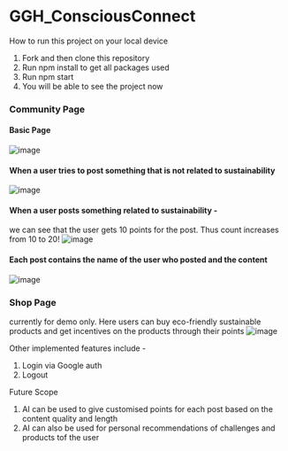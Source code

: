 # GGH_ConsciousConnect

How to run this project on your local device
1. Fork and then clone this repository
2. Run npm install to get all packages used
3. Run npm start
4. You will be able to see the project now

### Community Page 

#### Basic Page
![image](https://github.com/riyaa14/GGH_ConsciousConnect/assets/96983874/7efd9d6e-52d8-4b89-85d4-731c83837661)

#### When a user tries to post something that is not related to sustainability
![image](https://github.com/riyaa14/GGH_ConsciousConnect/assets/96983874/d784add9-7209-4f42-9561-0082eb6b8bb1)

#### When a user posts something related to sustainability -  
we can see that the user gets 10 points for the post. Thus count increases from 10 to 20!
![image](https://github.com/riyaa14/GGH_ConsciousConnect/assets/96983874/1ab34c11-678a-440a-b6f2-62b02288469a)

#### Each post contains the name of the user who posted and the content
![image](https://github.com/riyaa14/GGH_ConsciousConnect/assets/96983874/32ac213d-59c4-4422-ae32-32455ec7b851)

### Shop Page 

currently for demo only. Here users can buy eco-friendly sustainable products and get incentives on the products through their points
![image](https://github.com/riyaa14/GGH_ConsciousConnect/assets/96983874/2247390c-f440-451c-ac77-cf7f2131747c)

Other implemented features include - 
1. Login via Google auth
2. Logout

Future Scope
1. AI can be used to give customised points for each post based on the content quality and length
2. AI can also be used for personal recommendations of challenges and products tof the user








